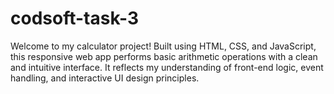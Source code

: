 # codsoft-task-3
Welcome to my calculator project! Built using HTML, CSS, and JavaScript, this responsive web app performs basic arithmetic operations with a clean and intuitive interface. It reflects my understanding of front-end logic, event handling, and interactive UI design principles.

